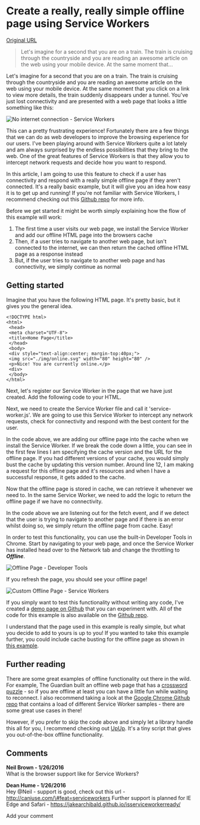 # Create a really, really simple offline page using Service Workers

[Original URL](http://deanhume.com/home/blogpost/create-a-really--really-simple-offline-page-using-service-workers/10135)

> Let's imagine for a second that you are on a train. The train is cruising through the countryside and you are reading an awesome article on the web using your mobile device. At the same moment that...

Let's imagine for a second that you are on a train. The train is cruising through the countryside and you are reading an awesome article on the web using your mobile device. At the same moment that you click on a link to view more details, the train suddenly disappears under a tunnel. You've just lost connectivity and are presented with a web page that looks a little something like this:

![No internet connection - Service Workers](http://a43d55f6a02c4be185ce-9cfa4cf7c673a59966ad8296f4c88804.r44.cf3.rackcdn.com/Service-Worker-Offline/no-connection.jpg)

This can a pretty frustrating experience! Fortunately there are a few things that we can do as web developers to improve the browsing experience for our users. I've been playing around with Service Workers quite a lot lately and am always surprised by the endless possibilities that they bring to the web. One of the great features of Service Workers is that they allow you to intercept network requests and decide how you want to respond.

In this article, I am going to use this feature to check if a user has connectivity and respond with a really simple offline page if they aren't connected. It's a really basic example, but it will give you an idea how easy it is to get up and running! If you're not familiar with Service Workers, I recommend checking out this [Github repo](https://github.com/slightlyoff/ServiceWorker) for more info.

Before we get started it might be worth simply explaining how the flow of this example will work:

1. The first time a user visits our web page, we install the Service Worker and add our offline HTML page into the browsers cache
2. Then, if a user tries to navigate to another web page, but isn't connected to the internet, we can then return the cached offline HTML page as a response instead
3. But, if the user tries to navigate to another web page and has connectivity, we simply continue as normal

## Getting started

Imagine that you have the following HTML page. It's pretty basic, but it gives you the general idea.

```
<!DOCTYPE html>
<html>
 <head>
 <meta charset="UTF-8">
 <title>Home Page</title>
 </head>
 <body>
 <div style="text-align:center; margin-top:40px;">
 <img src="./img/online.svg" width="80" height="80" />
 <p>Nice! You are currently online.</p>
 <div>
 </body>
</html>
```

Next, let's register our Service Worker in the page that we have just created. Add the following code to your HTML.

Next, we need to create the Service Worker file and call it 'service-worker.js'. We are going to use this Service Worker to intercept any network requests, check for connectivity and respond with the best content for the user.

In the code above, we are adding our offline page into the cache when we install the Service Worker. If we break the code down a little, you can see in the first few lines I am specifying the cache version and the URL for the offline page. If you had different versions of your cache, you would simply bust the cache by updating this version number. Around line 12, I am making a request for this offline page and it's resources and when I have a successful response, it gets added to the cache.

Now that the offline page is stored in cache, we can retrieve it whenever we need to. In the same Service Worker, we need to add the logic to return the offline page if we have no connectivity.

In the code above we are listening out for the fetch event, and if we detect that the user is trying to navigate to another page and if there is an error whilst doing so, we simply return the offline page from cache. Easy!

In order to test this functionality, you can use the built-in Developer Tools in Chrome. Start by navigating to your web page, and once the Service Worker has installed head over to the Network tab and change the throttling to **_Offline_**.

![Offline Page - Developer Tools](http://a43d55f6a02c4be185ce-9cfa4cf7c673a59966ad8296f4c88804.r44.cf3.rackcdn.com/Service-Worker-Offline/offline-network-throttling.jpg)

If you refresh the page, you should see your offline page!

![Custom Offline Page - Service Workers](http://a43d55f6a02c4be185ce-9cfa4cf7c673a59966ad8296f4c88804.r44.cf3.rackcdn.com/Service-Worker-Offline/custom-offline-page.jpg)

If you simply want to test this functionality without writing any code, I've created a [demo page on Github](https://deanhume.github.io/Service-Worker-Offline/) that you can experiment with. All of the code for this example is also available on the [Github repo](https://github.com/deanhume/Service-Worker-Offline).

I understand that the page used in this example is really simple, but what you decide to add to yours is up to you! If you wanted to take this example further, you could include cache busting for the offline page as shown in [this example](https://github.com/GoogleChrome/samples/tree/gh-pages/service-worker/custom-offline-page).

## Further reading

There are some great examples of offline functionality out there in the wild. For example, The Guardian built an offline web page that has a [crossword puzzle](https://www.theguardian.com/info/developer-blog/2015/nov/04/building-an-offline-page-for-theguardiancom) - so if you are offline at least you can have a little fun while waiting to reconnect. I also recommend taking a look at the [Google Chrome Github repo](https://github.com/GoogleChrome/samples/tree/gh-pages/service-worker) that contains a load of different Service Worker samples - there are some great use cases in there!

However, if you prefer to skip the code above and simply let a library handle this all for you, I recommend checking out [UpUp](https://www.talater.com/upup/). It's a tiny script that gives you out-of-the-box offline functionality.

## Comments

**Neil Brown - 1/26/2016**<br>
What is the browser support like for Service Workers?

**Dean Hume - 1/26/2016**<br>
Hey @Neil - support is good, check out this url - <http://caniuse.com/\#feat=serviceworkers> Further support is planned for IE Edge and Safari - <https://jakearchibald.github.io/isserviceworkerready/>

Add your comment
